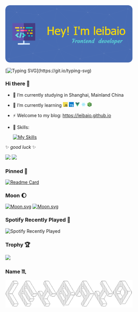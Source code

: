 <img align="" width="400" src="./github-header-image.png" />


[![Typing SVG](https://readme-typing-svg.herokuapp.com?lines=console.log('Hi%2C+Welcome');%E7%94%9F%E6%B4%BB%E7%8E%89%E5%BF%AB%EF%BC%8C%E9%98%96%E5%AE%B6%E6%AC%A2%E6%B4%9B;leibaio;stay+hungry+stay+foolish)](https://git.io/typing-svg)
### Hi there 👋
<!-- ![visitor badge](https://visitor-badge.glitch.me/badge?page_id=leibaio.visitor-badge&left_color=blue&right_color=pink&left_text=Hello%20Visitors) -->
- 🔭 I’m currently studying in Shanghai, Mainland China
- 🌱 I’m currently learning  <code><img height="15" src="https://raw.githubusercontent.com/github/explore/80688e429a7d4ef2fca1e82350fe8e3517d3494d/topics/javascript/javascript.png"></code>
<code><img height="15" src="https://raw.githubusercontent.com/github/explore/80688e429a7d4ef2fca1e82350fe8e3517d3494d/topics/typescript/typescript.png"></code>
<code><img height="15" src="https://raw.githubusercontent.com/github/explore/80688e429a7d4ef2fca1e82350fe8e3517d3494d/topics/vue/vue.png"></code>
<code><img height="15" src="https://raw.githubusercontent.com/github/explore/80688e429a7d4ef2fca1e82350fe8e3517d3494d/topics/react/react.png"></code>
<code><img height="15" src="https://raw.githubusercontent.com/github/explore/80688e429a7d4ef2fca1e82350fe8e3517d3494d/topics/nodejs/nodejs.png"></code>
- ⚡ Welcome to my blog: https://leibaio.github.io
- :diamond_shape_with_a_dot_inside:  Skills:

     [![My Skills](https://skillicons.dev/icons?i=bash,bootstrap,c,css,figma,git,html,jquery,js,latex,linux,md,mysql,nginx,ps,py,php,react,tailwind,ts,vite,vim,vue,webpack&perline=6)](https://skillicons.dev)

✨ _good luck_ ✨

<img align="" width="400" src="https://github-readme-stats.vercel.app/api/top-langs/?username=leibaio&layout=compact&theme=cobalt&show_icons=true" />
<img align="" width="400" src="https://github-readme-stats.vercel.app/api?username=leibaio&theme=cobalt&show_icons=true&hide=stars" />

### Pinned :pushpin:

[![Readme Card](https://github-readme-stats.vercel.app/api/pin/?username=leibaio&repo=supermall&theme=cobalt)](https://github.com/leibaio/supermall)

### Moon :moon:

[![Moon.svg](https://moon-svg.minung.dev/moon.svg?size=100&theme=basic)](https://moon-svg.minung.dev)
[![Moon.svg](https://moon-svg.minung.dev/moon.svg?size=100&theme=ray)](https://moon-svg.minung.dev)

### Spotify Recently Played :musical_note:

![Spotify Recently Played](https://spotify-recently-played-readme.vercel.app/api?user=5w6zl0iqxr76tpzhqj5qv056a&count=5)

<!-- ### Snake :v:

<img align="" width="400" src="https://raw.githubusercontent.com/leibaio/leibaio/master/assets/github-contribution-grid-snake.svg" /> -->

### Trophy :trophy:

<img align="" width="400" src="https://github-profile-trophy.vercel.app/?username=leibaio&theme=dracula" />

<!-- ### leibaio's contributions :milky_way:

<img align="" width="400" src="https://activity-graph.herokuapp.com/graph?username=leibaio&theme=xcode&custom_title=leibaio's%20contibutiosn&radius=5" /> -->

### Name :scorpius:

<img align="" width="400" src="./leibaio.png" />


<!-- [![Ashutosh's github activity graph](https://activity-graph.herokuapp.com/graph?username=leibaio&theme=synthwave-84&custom_title=leibaio's%20contibutiosn&radius=5)](https://github.com/ashutosh00710/github-readme-activity-graph) -->
<!-- ### Waka :watch: -->
<!--
**leibaio/leibaio** is a ✨ _special_ ✨ repository because its `README.md` (this file) appears on your GitHub profile.
- 🔭 I’m currently studying in Shanghai, Mainland China
- 🌱 I’m currently learning Vue.js
- ⚡ Welcome to my website: https://leibaio.space
-->
